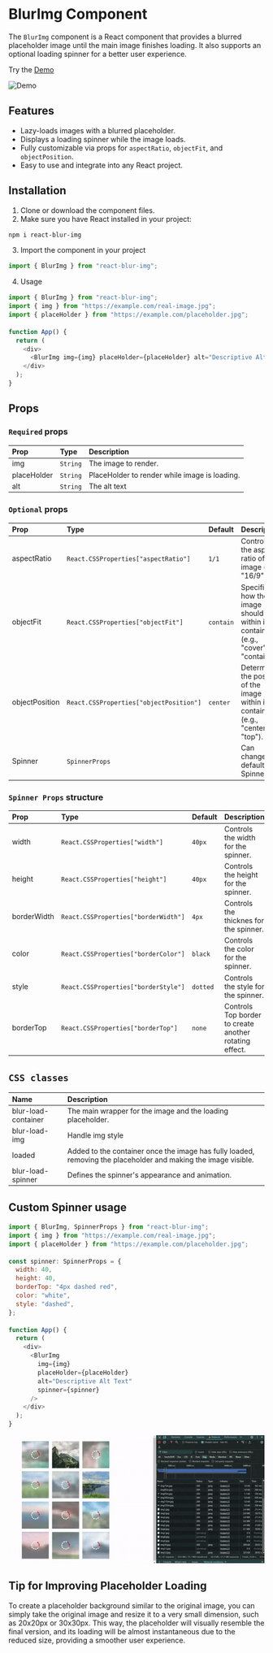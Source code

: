 # BlurImg Component

The `BlurImg` component is a React component that provides a blurred placeholder image until the main image finishes loading. It also supports an optional loading spinner for a better user experience.

Try the [Demo](https://react-blur-img-pacho499s-projects.vercel.app/)

![Demo](/Classic.gif)

## Features

- Lazy-loads images with a blurred placeholder.
- Displays a loading spinner while the image loads.
- Fully customizable via props for `aspectRatio`, `objectFit`, and `objectPosition`.
- Easy to use and integrate into any React project.

## Installation

1. Clone or download the component files.
2. Make sure you have React installed in your project:

```bash
npm i react-blur-img
```

3. Import the component in your project

```javascript
import { BlurImg } from "react-blur-img";
```

4. Usage

```javascript
import { BlurImg } from "react-blur-img";
import { img } from "https://example.com/real-image.jpg";
import { placeHolder } from "https://example.com/placeholder.jpg";

function App() {
  return (
    <div>
      <BlurImg img={img} placeHolder={placeHolder} alt="Descriptive Alt Text" />
    </div>
  );
}
```

## Props

### `Required` props

| Prop        | Type     | Description                                   |
| :---------- | :------- | :-------------------------------------------- |
| img         | `String` | The image to render.                          |
| placeHolder | `String` | PlaceHolder to render while image is loading. |
| alt         | `String` | The alt text                                  |

### `Optional` props

| Prop           | Type                                    | Default   | Description                                                                         |
| :------------- | :-------------------------------------- | :-------- | :---------------------------------------------------------------------------------- |
| aspectRatio    | `React.CSSProperties["aspectRatio"]`    | `1/1`     | Controls the aspect ratio of the image (e.g., "16/9")                               |
| objectFit      | `React.CSSProperties["objectFit"]`      | `contain` | Specifies how the image should fit within its container (e.g., "cover", "contain"). |
| objectPosition | `React.CSSProperties["objectPosition"]` | `center`  | Determines the position of the image within its container (e.g., "center", "top").  |
| Spinner        | `SpinnerProps`                          |           | Can change the default Spinner.                                                     |

### `Spinner Props` structure

| Prop        | Type                                 | Default  | Description                                            |
| :---------- | :----------------------------------- | :------- | :----------------------------------------------------- |
| width       | `React.CSSProperties["width"]`       | `40px`   | Controls the width for the spinner.                    |
| height      | `React.CSSProperties["height"]`      | `40px`   | Controls the height for the spinner.                   |
| borderWidth | `React.CSSProperties["borderWidth"]` | `4px`    | Controls the thicknes for the spinner.                 |
| color       | `React.CSSProperties["borderColor"]` | `black`  | Controls the color for the spinner.                    |
| style       | `React.CSSProperties["borderStyle"]` | `dotted` | Controls the style for the spinner.                    |
| borderTop   | `React.CSSProperties["borderTop"]`   | `none`   | Controls Top border to create another rotating effect. |

## `CSS classes`

| Name                | Description                                                                                                    |
| :------------------ | :------------------------------------------------------------------------------------------------------------- |
| blur-load-container | The main wrapper for the image and the loading placeholder.                                                    |
| blur-load-img       | Handle img style                                                                                               |
| loaded              | Added to the container once the image has fully loaded, removing the placeholder and making the image visible. |
| blur-load-spinner   | Defines the spinner's appearance and animation.                                                                |

## Custom Spinner usage

```javascript
import { BlurImg, SpinnerProps } from "react-blur-img";
import { img } from "https://example.com/real-image.jpg";
import { placeHolder } from "https://example.com/placeholder.jpg";

const spinner: SpinnerProps = {
  width: 40,
  height: 40,
  borderTop: "4px dashed red",
  color: "white",
  style: "dashed",
};

function App() {
  return (
    <div>
      <BlurImg
        img={img}
        placeHolder={placeHolder}
        alt="Descriptive Alt Text"
        spinner={spinner}
      />
    </div>
  );
}
```

![Demo](/customSpinner.gif)

## Tip for Improving Placeholder Loading

To create a placeholder background similar to the original image, you can simply take the original image and resize it to a very small dimension, such as 20x20px or 30x30px. This way, the placeholder will visually resemble the final version, and its loading will be almost instantaneous due to the reduced size, providing a smoother user experience.
